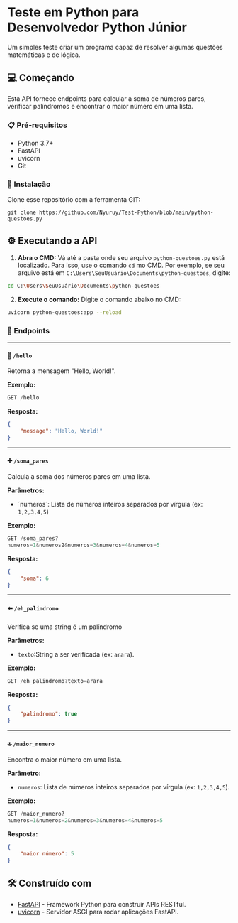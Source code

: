 # Teste em Python para Desenvolvedor Python Júnior

Um simples teste criar um programa capaz de resolver algumas questões matemáticas e de lógica.

## 💻 Começando

Esta API fornece endpoints para calcular a soma de números pares, verificar palíndromos e encontrar o maior número em uma lista.

### 📋 Pré-requisitos
* Python 3.7+
* FastAPI
* uvicorn
* Git

### 🔧 Instalação

Clone esse repositório com a ferramenta GIT:

```
git clone https://github.com/Nyuruy/Test-Python/blob/main/python-questoes.py
```

## ⚙️ Executando a API

1. **Abra o CMD:** Vá até a pasta onde seu arquivo `python-questoes.py` está localizado. Para isso, use o comando `cd` mo CMD. Por exemplo, se seu arquivo está em `C:\Users\SeuUsuário\Documents\python-questoes`, digite: 
~~~Bash
cd C:\Users\SeuUsuário\Documents\python-questoes
~~~

2. **Execute o comando:** Digite o comando abaixo no CMD:
~~~Bash
uvicorn python-questoes:app --reload
~~~

### 🔨 Endpoints

---

#### 👋 `/hello`
Retorna a mensagem "Hello, World!".

**Exemplo:**
~~~Python
GET /hello
~~~

**Resposta:**
~~~Json
{
    "message": "Hello, World!"
}
~~~

---

#### ➕ `/soma_pares`
Calcula a soma dos números pares em uma lista.

**Parâmetros:**
* ´numeros´: Lista de números inteiros separados por vírgula (ex: `1,2,3,4,5`)

**Exemplo:**
~~~Python
GET /soma_pares?
numeros=1&numeros2&numeros=3&numeros=4&numeros=5
~~~

**Resposta:**
~~~Json
{
    "soma": 6
}
~~~

---

#### ⬅️ `/eh_palindromo`
Verifica se uma string é um palíndromo

**Parâmetros:**
* `texto`:String a ser verificada (ex: `arara`).

**Exemplo:**
~~~Python
GET /eh_palindromo?texto=arara
~~~

**Resposta:**
~~~Json
{
    "palindromo": true
}
~~~

---

#### 🔝 `/maior_numero`
Encontra o maior número em uma lista.

**Parâmetro:**
* `numeros`: Lista de números inteiros separados por vírgula (ex: `1,2,3,4,5`).

**Exemplo:**
~~~Python
GET /maior_numero?
numeros=1&numeros=2&numeros=3&numeros=4&numeros=5
~~~

**Resposta:**
~~~Json
{
    "maior número": 5
}
~~~


## 🛠️ Construído com

* [FastAPI](https://fastapi.tiangolo.com) - Framework Python para construir APIs RESTful.
* [uvicorn](https://www.uvicorn.org) - Servidor ASGI para rodar aplicações FastAPI.
